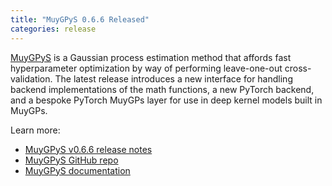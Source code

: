 ```yaml
---
title: "MuyGPyS 0.6.6 Released"
categories: release
---
```


[MuyGPyS](https://github.com/LLNL/MuyGPyS) is a Gaussian process estimation method that affords fast hyperparameter optimization by way of performing leave-one-out cross-validation. The latest release introduces a new interface for handling backend implementations of the math functions, a new PyTorch backend, and a bespoke PyTorch MuyGPs layer for use in deep kernel models built in MuyGPs.

Learn more:

- [MuyGPyS v0.6.6 release notes](https://github.com/LLNL/MuyGPyS/releases/tag/v0.6.6)
- [MuyGPyS GitHub repo](https://github.com/LLNL/MuyGPyS)
- [MuyGPyS documentation](https://muygpys.readthedocs.io/en/latest/)
